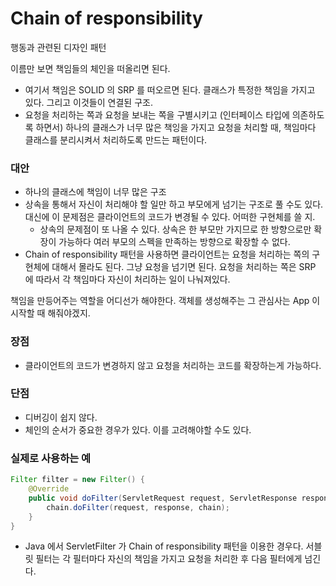 # Chain of responsibility

행동과 관련된 디자인 패턴

이름만 보면 책임들의 체인을 떠올리면 된다.

- 여기서 책임은 SOLID 의 SRP 를 떠오르면 된다. 클래스가 특정한 책임을 가지고 있다. 그리고 이것들이 연결된 구조.
- 요청을 처리하는 쪽과 요청을 보내는 쪽을 구별시키고 (인터페이스 타입에 의존하도록 하면서) 하나의 클래스가 너무 많은 책잉을 가지고 요청을 처리할 때, 책임마다 클래스를 분리시켜서 처리하도록 만드는 패턴이다.

### 대안

- 하나의 클래스에 책임이 너무 많은 구조
- 상속을 통해서 자신이 처리해야 할 일만 하고 부모에게 넘기는 구조로 풀 수도 있다. 대신에 이 문제점은 클라이언트의 코드가 변경될 수 있다. 어떠한 구현체를 쓸 지.
    - 상속의 문제점이 또 나올 수 있다. 상속은 한 부모만 가지므로 한 방향으로만 확장이 가능하다 여러 부모의 스펙을 만족하는 방향으로 확장할 수 없다.
- Chain of responsibility 패턴을 사용하면 클라이언트는 요청을 처리하는 쪽의 구현체에 대해서 몰라도 된다. 그냥 요청을 넘기면 된다.  요청을 처리하는 쪽은 SRP 에 따라서 각 책임마다 자신이 처리하는 일이 나눠져있다.

책임을 만등어주는 역할을 어디선가 해야한다. 객체를 생성해주는 그 관심사는 App 이 시작할 때 해줘야겠지.

### 장점

- 클라이언트의 코드가 변경하지 않고 요청을 처리하는 코드를 확장하는게 가능하다.

### 단점

- 디버깅이 쉽지 않다.
- 체인의 순서가 중요한 경우가 있다. 이를 고려해야할 수도 있다.

### 실제로 사용하는 예

```java
Filter filter = new Filter() {
	@Override
	public void doFilter(ServletRequest request, ServletResponse response, FilterChain chain) throws IOException {
		chain.doFilter(request, response, chain);
	}
}
```

- Java 에서 ServletFilter 가 Chain of responsibility 패턴을 이용한 경우다.  서블릿 필터는 각 필터마다 자신의 책임을 가지고 요청을 처리한 후 다음 필터에게 넘긴다.